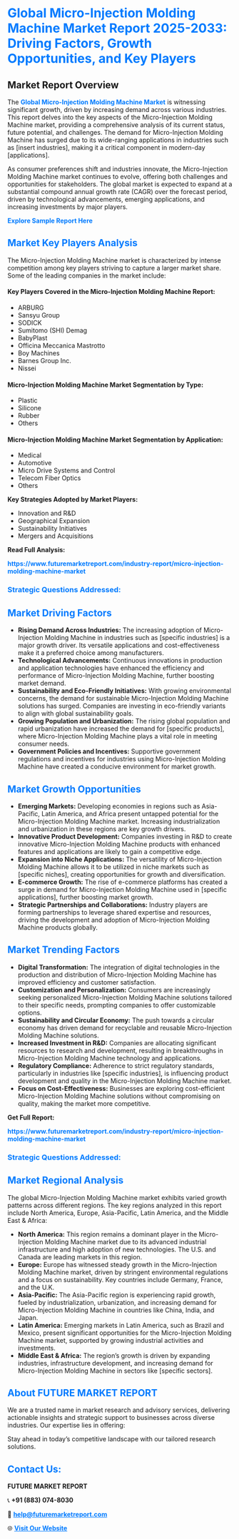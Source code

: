 <h1 style="color: #007BFF;">Global Micro-Injection Molding Machine Market Report 2025-2033: Driving Factors, Growth Opportunities, and Key Players</h1>

<section id="overview">
<h2>Market Report Overview</h2>
<p>The <a href="https://www.futuremarketreport.com/industry-report/micro-injection-molding-machine-market" style="color: #007BFF; text-decoration: none;"><strong>Global Micro-Injection Molding Machine Market</strong></a> is witnessing significant growth, driven by increasing demand across various industries. This report delves into the key aspects of the Micro-Injection Molding Machine market, providing a comprehensive analysis of its current status, future potential, and challenges. The demand for Micro-Injection Molding Machine has surged due to its wide-ranging applications in industries such as [insert industries], making it a critical component in modern-day [applications].</p>
<p>As consumer preferences shift and industries innovate, the Micro-Injection Molding Machine market continues to evolve, offering both challenges and opportunities for stakeholders. The global market is expected to expand at a substantial compound annual growth rate (CAGR) over the forecast period, driven by technological advancements, emerging applications, and increasing investments by major players.</p>
</section>

<section id="overview">
<p><a href="https://www.futuremarketreport.com/request-sample/reportId=43589" style="color: #007BFF; text-decoration: none;"><strong>Explore Sample Report Here</strong></a></p>
</section>

<section id="key-players">
<h2 style="color: #007BFF;">Market Key Players Analysis</h2>
<p>The Micro-Injection Molding Machine market is characterized by intense competition among key players striving to capture a larger market share. Some of the leading companies in the market include:</p>
<h4>Key Players Covered in the Micro-Injection Molding Machine Report:</h4>
<ul><li>ARBURG</li><li>Sansyu Group</li><li>SODICK</li><li>Sumitomo (SHI) Demag</li><li>BabyPlast</li><li>Officina Meccanica Mastrotto</li><li>Boy Machines</li><li>Barnes Group Inc.</li><li>Nissei</li></ul>
<h4>Micro-Injection Molding Machine Market Segmentation by Type:</h4>
<ul><li>Plastic</li><li>Silicone</li><li>Rubber</li><li>Others</li></ul>

<h4>Micro-Injection Molding Machine Market Segmentation by Application:</h4>
<ul><li>Medical</li><li>Automotive</li><li>Micro Drive Systems and Control</li><li>Telecom Fiber Optics</li><li>Others</li></ul>
<p><strong>Key Strategies Adopted by Market Players:</strong></p>
<ul>
<li>Innovation and R&D</li>
<li>Geographical Expansion</li>
<li>Sustainability Initiatives</li>
<li>Mergers and Acquisitions</li>
</ul>
</section>

<section>
<p><strong>Read Full Analysis: </strong></p><a href="https://www.futuremarketreport.com/industry-report/micro-injection-molding-machine-market" style="color: #007BFF; text-decoration: none;"><strong>https://www.futuremarketreport.com/industry-report/micro-injection-molding-machine-market</strong></a>
<h3 style="color: #007BFF;">Strategic Questions Addressed:</h3>
</section>

<section id="driving-factors">
<h2 style="color: #007BFF;">Market Driving Factors</h2>
<ul>
<li><strong>Rising Demand Across Industries:</strong> The increasing adoption of Micro-Injection Molding Machine in industries such as [specific industries] is a major growth driver. Its versatile applications and cost-effectiveness make it a preferred choice among manufacturers.</li>
<li><strong>Technological Advancements:</strong> Continuous innovations in production and application technologies have enhanced the efficiency and performance of Micro-Injection Molding Machine, further boosting market demand.</li>
<li><strong>Sustainability and Eco-Friendly Initiatives:</strong> With growing environmental concerns, the demand for sustainable Micro-Injection Molding Machine solutions has surged. Companies are investing in eco-friendly variants to align with global sustainability goals.</li>
<li><strong>Growing Population and Urbanization:</strong> The rising global population and rapid urbanization have increased the demand for [specific products], where Micro-Injection Molding Machine plays a vital role in meeting consumer needs.</li>
<li><strong>Government Policies and Incentives:</strong> Supportive government regulations and incentives for industries using Micro-Injection Molding Machine have created a conducive environment for market growth.</li>
</ul>
</section>

<section id="growth-opportunities">
<h2 style="color: #007BFF;">Market Growth Opportunities</h2>
<ul>
<li><strong>Emerging Markets:</strong> Developing economies in regions such as Asia-Pacific, Latin America, and Africa present untapped potential for the Micro-Injection Molding Machine market. Increasing industrialization and urbanization in these regions are key growth drivers.</li>
<li><strong>Innovative Product Development:</strong> Companies investing in R&D to create innovative Micro-Injection Molding Machine products with enhanced features and applications are likely to gain a competitive edge.</li>
<li><strong>Expansion into Niche Applications:</strong> The versatility of Micro-Injection Molding Machine allows it to be utilized in niche markets such as [specific niches], creating opportunities for growth and diversification.</li>
<li><strong>E-commerce Growth:</strong> The rise of e-commerce platforms has created a surge in demand for Micro-Injection Molding Machine used in [specific applications], further boosting market growth.</li>
<li><strong>Strategic Partnerships and Collaborations:</strong> Industry players are forming partnerships to leverage shared expertise and resources, driving the development and adoption of Micro-Injection Molding Machine products globally.</li>
</ul>
</section>

<section id="trending-factors">
<h2 style="color: #007BFF;">Market Trending Factors</h2>
<ul>
<li><strong>Digital Transformation:</strong> The integration of digital technologies in the production and distribution of Micro-Injection Molding Machine has improved efficiency and customer satisfaction.</li>
<li><strong>Customization and Personalization:</strong> Consumers are increasingly seeking personalized Micro-Injection Molding Machine solutions tailored to their specific needs, prompting companies to offer customizable options.</li>
<li><strong>Sustainability and Circular Economy:</strong> The push towards a circular economy has driven demand for recyclable and reusable Micro-Injection Molding Machine solutions.</li>
<li><strong>Increased Investment in R&D:</strong> Companies are allocating significant resources to research and development, resulting in breakthroughs in Micro-Injection Molding Machine technology and applications.</li>
<li><strong>Regulatory Compliance:</strong> Adherence to strict regulatory standards, particularly in industries like [specific industries], is influencing product development and quality in the Micro-Injection Molding Machine market.</li>
<li><strong>Focus on Cost-Effectiveness:</strong> Businesses are exploring cost-efficient Micro-Injection Molding Machine solutions without compromising on quality, making the market more competitive.</li>
</ul>
</section>

<section>
<p><strong>Get Full Report: </strong></p><a href="https://www.futuremarketreport.com/industry-report/micro-injection-molding-machine-market" style="color: #007BFF; text-decoration: none;"><strong>https://www.futuremarketreport.com/industry-report/micro-injection-molding-machine-market</strong></a>
<h3 style="color: #007BFF;">Strategic Questions Addressed:</h3>
</section>


<section id="regional-analysis">
<h2 style="color: #007BFF;">Market Regional Analysis</h2>
<p>The global Micro-Injection Molding Machine market exhibits varied growth patterns across different regions. The key regions analyzed in this report include North America, Europe, Asia-Pacific, Latin America, and the Middle East & Africa:</p>
<ul>
<li><strong>North America:</strong> This region remains a dominant player in the Micro-Injection Molding Machine market due to its advanced industrial infrastructure and high adoption of new technologies. The U.S. and Canada are leading markets in this region.</li>
<li><strong>Europe:</strong> Europe has witnessed steady growth in the Micro-Injection Molding Machine market, driven by stringent environmental regulations and a focus on sustainability. Key countries include Germany, France, and the U.K.</li>
<li><strong>Asia-Pacific:</strong> The Asia-Pacific region is experiencing rapid growth, fueled by industrialization, urbanization, and increasing demand for Micro-Injection Molding Machine in countries like China, India, and Japan.</li>
<li><strong>Latin America:</strong> Emerging markets in Latin America, such as Brazil and Mexico, present significant opportunities for the Micro-Injection Molding Machine market, supported by growing industrial activities and investments.</li>
<li><strong>Middle East & Africa:</strong> The region’s growth is driven by expanding industries, infrastructure development, and increasing demand for Micro-Injection Molding Machine in sectors like [specific sectors].</li>
</ul>
</section>

<footer>
<h2 style="color: #007BFF;">About FUTURE MARKET REPORT</h2>
<p>We are a trusted name in market research and advisory services, delivering actionable insights and strategic support to businesses across diverse industries. Our expertise lies in offering:</p>

<p>Stay ahead in today’s competitive landscape with our tailored research solutions.</p>

<h2 style="color: #007BFF;">Contact Us:</h2>
<p><strong>FUTURE MARKET REPORT</strong></p>
<p>📞 <strong>+91 (883) 074-8030</strong></p>
<p>📧 <strong><a href="mailto:help@futuremarketreport.com" style="color: #007BFF;">help@futuremarketreport.com</a></strong></p>
<p>🌐 <strong><a href="https://www.futuremarketreport.com/" style="color: #007BFF;">Visit Our Website</a></strong></p>
</footer>